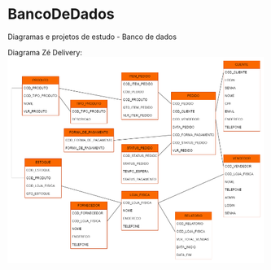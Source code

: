 # BancoDeDados
Diagramas e projetos de estudo - Banco de dados

Diagrama Zé Delivery:
<img src="https://github.com/mneet/BancoDeDados/blob/main/Diagramas/BDZEDELIVERY.png?raw=true"/>
